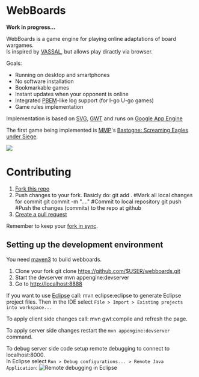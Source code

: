 WebBoards
=========

<b>Work in progress...</b>

WebBoards is a game engine for playing online adaptations of board wargames.  
Is inspired by [VASSAL](http://www.vassalengine.org/), but allows play diractly via browser.

Goals:
  * Running on desktop and smartphones
  * No software installation 
  * Bookmarkable games
  * Instant updates when your opponent is online
  * Integrated [PBEM](http://en.wikipedia.org/wiki/Play-by-mail_game)-like log support (for I-go U-go games)
  * Game rules implementation

Implementation is based on [SVG](http://en.wikipedia.org/wiki/Scalable_Vector_Graphics), 
[GWT](https://developers.google.com/web-toolkit/) and runs on 
[Google App Engine](https://developers.google.com/appengine/)

The first game being implemented is [MMP](http://www.multimanpublishing.com/Products/tabid/58/ProductID/69/Default.aspx)'s
[Bastogne: Screaming Eagles under Siege](http://boardgamegeek.com/boardgame/35669/bastogne-screaming-eagles-under-siege).

![](https://raw.github.com/wiki/rzymek/webboards/img/screenshot.png)

Contributing
===========

1. [Fork this repo](https://help.github.com/articles/fork-a-repo)
2. Push changes to your fork. Basicly do:
	git add .		#Mark all local changes for commit
	git commit -m "...."    #Commit to local repository
	git push 		#Push the changes (commits) to the repo at github
3. [Create a pull request](https://help.github.com/articles/creating-a-pull-request)

Remember to keep your [fork in sync](https://help.github.com/articles/syncing-a-fork).

Setting up the development environment 
---------------------------------

You need [maven3](http://maven.apache.org/download.cgi) to build webboards.

1. Clone your fork
	git clone https://github.com/$USER/webboards.git
2. Start the devserver
	mvn appengine:devserver
3. Go to [http://localhost:8888](http://localhost:8888)

If you want to use [Eclipse](http://www.eclipse.org/downloads/) call:
	mvn eclipse:eclipse
to generate Eclipse project files. Then in the IDE select `File > Import > Existing projects into workspace...`

To apply client side changes call:
	mvn gwt:compile
and refresh the page.

To apply server side changes restart the `mvn appengine:devserver` command.

To debug server side code setup remote debugging to connect to localhost:8000.  
In Eclipse select `Run > Debug configurations... > Remote Java Application`:
![Remote debugging in Eclipse](https://raw.github.com/wiki/rzymek/webboards/img/remote-dbg.png)
